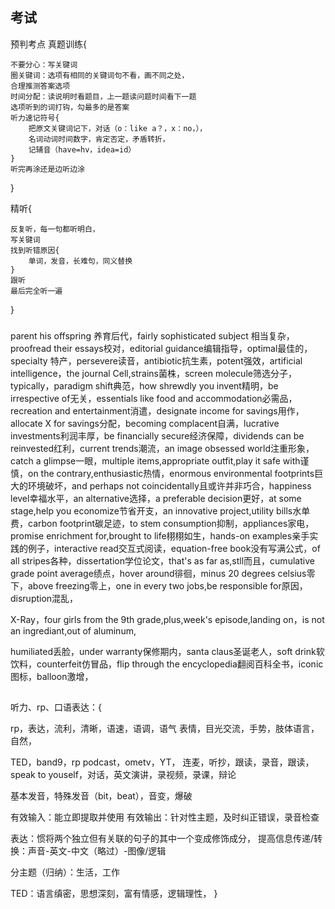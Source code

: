 




## 考试

预判考点
真题训练{

    不要分心：写关键词
    圈关键词：选项有相同的关键词句不看，画不同之处，
    合理推测答案选项
    时间分配：读说明时看题目，上一题读问题时间看下一题
    选项听到的词打钩，勾最多的是答案
    听力速记符号{
        把原文关键词记下，对话（o：like a？，x：no，），
        名词动词时间数字，肯定否定，矛盾转折，
        记辅音（have=hv，idea=id）
    }
    听完再涂还是边听边涂
}

精听{
    
    反复听，每一句都听明白，
    写关键词
    找到听错原因{
        单词，发音，长难句，同义替换
    }
    跟听
    最后完全听一遍
}

### 
parent his offspring 养育后代，fairly sophisticated subject 相当复杂，proofread their essays校对，editorial guidance编辑指导，optimal最佳的，specialty 特产，persevere读音，antibiotic抗生素，potent强效，artificial intelligence，the journal Cell,strains菌株，screen molecule筛选分子，typically，paradigm shift典范，how shrewdly you invent精明，be irrespective of无关，essentials like food and accommodation必需品，recreation and entertainment消遣，designate income for savings用作，allocate X for savings分配，becoming complacent自满，lucrative investments利润丰厚，be financially secure经济保障，dividends can be reinvested红利，current trends潮流，an image obsessed world注重形象，catch a glimpse一眼，multiple items,appropriate outfit,play it safe with谨慎，on the contrary,enthusiastic热情，enormous environmental footprints巨大的环境破坏，and perhaps not coincidentally且或许并非巧合，happiness level幸福水平，an alternative选择，a preferable decision更好，at some stage,help you economize节省开支，an innovative project,utility bills水单费，carbon footprint碳足迹，to stem consumption抑制，appliances家电，promise enrichment for,brought to life栩栩如生，hands-on examples亲手实践的例子，interactive read交互式阅读，equation-free book没有写满公式，of all stripes各种，dissertation学位论文，that's as far as,stll而且，cumulative grade point average绩点，hover around徘徊，minus 20 degrees celsius零下，above freezing零上，one in every two jobs,be responsible for原因，disruption混乱，

X-Ray，four girls from the 9th grade,plus,week's episode,landing on，is not an ingrediant,out of aluminum,

humiliated丢脸，under warranty保修期内，santa claus圣诞老人，soft drink软饮料，counterfeit仿冒品，flip through the encyclopedia翻阅百科全书，iconic图标，balloon激增，







## 
听力、rp、口语表达：{

rp，表达，流利，清晰，语速，语调，语气
表情，目光交流，手势，肢体语言，自然，

TED，band9，rp podcast，ometv，YT，
连麦，听抄，跟读，录音，跟读，speak to youself，对话，英文演讲，录视频，录课，辩论

基本发音，特殊发音（bit，beat），音变，爆破

有效输入：能立即提取并使用
有效输出：针对性主题，及时纠正错误，录音检查

表达：惯将两个独立但有关联的句子的其中一个变成修饰成分，
提高信息传递/转换：声音-英文-中文（略过）-图像/逻辑

分主题（归纳）：生活，工作

TED：语言缜密，思想深刻，富有情感，逻辑理性，
}



 









